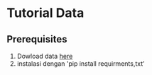 # Tutorial Data

## Prerequisites


1. Dowload data [here](https://www.kaggle.com/datasets/yasserh/titanic-dataset)
2. instalasi dengan 'pip install requirments,txt'
